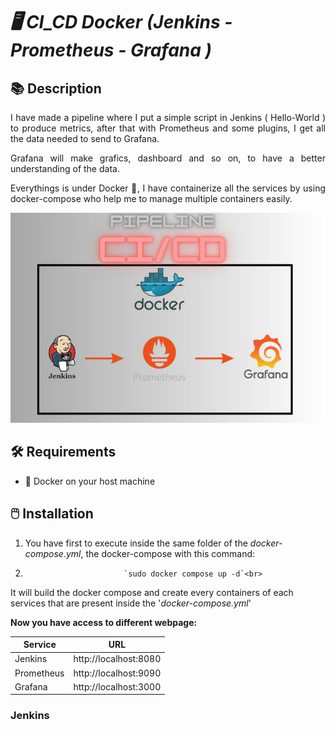 # _🖥️ CI_CD Docker (Jenkins - Prometheus - Grafana )_

## 📚 Description
<div style="text-align: justify;">
  I have made a pipeline where I put a simple script in Jenkins ( Hello-World ) to produce metrics, after that with Prometheus and some plugins, I get all the data needed to send to Grafana.
  
Grafana will make grafics, dashboard and so on, to have a better understanding of the data.

Everythings is under Docker 🐋, I have containerize all the services by using docker-compose who help me to manage multiple containers easily.
</div>
<p align="center">
  <img src="ReadMe-Pictures/PipelineCICD.jpg" alt="Description de l'image">
</p>


## 🛠️ Requirements
  - 🐋 Docker on your host machine

## 🖱️ Installation

  1) You have first to execute inside the same folder of the _docker-compose.yml_, the docker-compose with this command:
  2)                           `sudo docker compose up -d`<br>
  It will build the docker compose and create every containers of each services that are present inside the '_docker-compose.yml_'

  **Now you have access to different webpage:**
  
  | Service     | URL                   |
  | ----------- | --------------------- |
  | Jenkins     | http://localhost:8080 |
  | Prometheus  | http://localhost:9090 |
  | Grafana     | http://localhost:3000 |

### Jenkins

